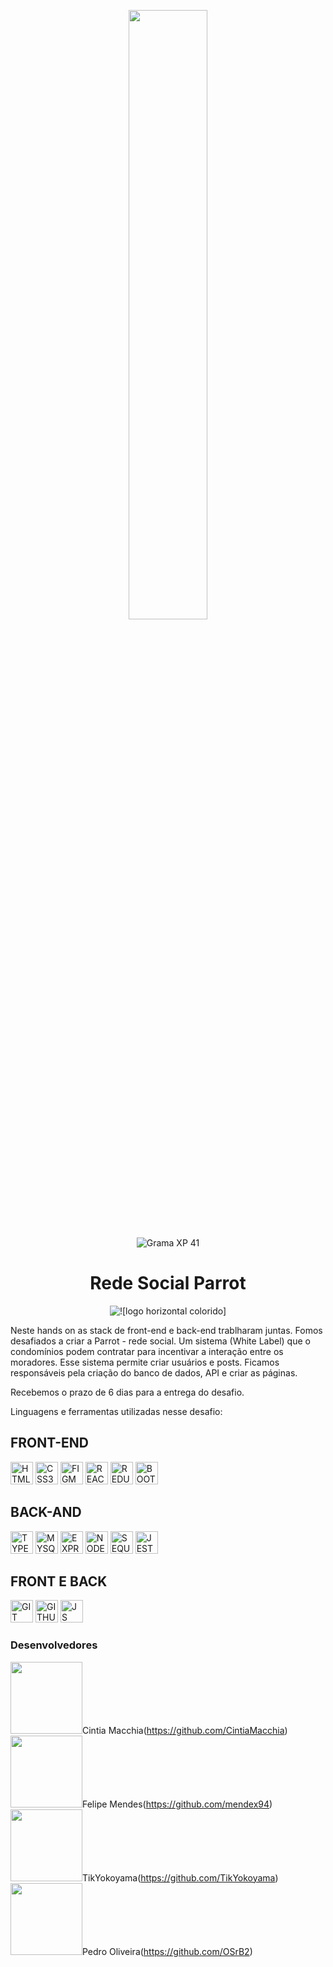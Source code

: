 <p align="center">
  <img src="https://user-images.githubusercontent.com/90655270/161388302-145d58d6-723a-4dc1-97e7-80133dfa4c3a.png" width="50%">
</p>

<p align="center">
  <img alt="Grama XP 41" src="https://img.shields.io/static/v1?label=XP&message=41&color=success&labelColor=grey">

<h1 align="center"> Rede Social Parrot </h1>

<p align= "center">
<img alt="![logo horizontal colorido]" src="https://user-images.githubusercontent.com/89550095/174305655-8bb06de2-a132-4c5e-8146-18a7e062cf8e.png">

Neste hands on as stack de front-end e back-end trablharam juntas. Fomos desafiados a criar a Parrot - rede social. Um sistema (White Label) que o condomínios
podem contratar para incentivar a interação entre os moradores. Esse sistema permite criar usuários e posts. 
Ficamos responsáveis pela criação do banco de dados, API e criar as páginas.
 
Recebemos o prazo de 6 dias para a entrega do desafio.

Linguagens e ferramentas utilizadas nesse desafio:
  <div>
    <h2>FRONT-END</h2>
    <img src="https://cdn.jsdelivr.net/gh/devicons/devicon/icons/html5/html5-original.svg" alt="HTML5" width="36" height="36" />
   <img src="https://cdn.jsdelivr.net/gh/devicons/devicon/icons/css3/css3-original.svg"  alt="CSS3" width="36" height="36"/>
    <img src="https://cdn.jsdelivr.net/gh/devicons/devicon/icons/figma/figma-original.svg" alt="FIGMA" width="36" height="36"/>
       <img src="https://cdn.jsdelivr.net/gh/devicons/devicon/icons/react/react-original.svg" alt="REACT" width="36" height="36" />
            <img src="https://cdn.jsdelivr.net/gh/devicons/devicon/icons/redux/redux-original.svg" alt="REDUX" width="36" height="36"  />
       <img src="https://cdn.jsdelivr.net/gh/devicons/devicon/icons/bootstrap/bootstrap-original.svg" alt="BOOTSTRAP" width="36" height="36"  />
    <h2>BACK-AND</h2>
  <img src="https://cdn.jsdelivr.net/gh/devicons/devicon/icons/typescript/typescript-original.svg" alt="TYPESCRIPT" width="36" height="36"/>
    <img src="https://cdn.jsdelivr.net/gh/devicons/devicon/icons/mysql/mysql-original.svg" alt="MYSQL" width="36" height="36"/>
<img src="https://cdn.jsdelivr.net/gh/devicons/devicon/icons/express/express-original.svg" alt="EXPRESSJS" width="36" height="36" />  
    <img src="https://cdn.jsdelivr.net/gh/devicons/devicon/icons/nodejs/nodejs-original.svg" alt="NODEJS" width="36" height="36"/>
     <img src="https://cdn.jsdelivr.net/gh/devicons/devicon/icons/sequelize/sequelize-original.svg" alt="SEQUELIZE" width="36" height="36"/>
     <img src="https://cdn.jsdelivr.net/gh/devicons/devicon/icons/jest/jest-plain.svg" alt="JEST" width="36" height="36"/>  
    <h2>FRONT E BACK</h2>
     <img src="https://cdn.jsdelivr.net/gh/devicons/devicon/icons/git/git-original.svg" alt="GIT" width="36" height="36" />
    <img src="https://cdn.jsdelivr.net/gh/devicons/devicon/icons/github/github-original.svg" alt="GITHUB" width="36" height="36" />
   <img src="https://cdn.jsdelivr.net/gh/devicons/devicon/icons/javascript/javascript-original.svg" alt="JS" width="36" height="36" />
       </div>

<h3>Desenvolvedores</h3>

 <img src="https://avatars.githubusercontent.com/u/89550095?v=4" width=115>Cintia Macchia(https://github.com/CintiaMacchia)
 <img src="https://avatars.githubusercontent.com/u/59844712?v=4" width=115>Felipe Mendes(https://github.com/mendex94) 
 <img src="https://avatars.githubusercontent.com/u/95004294?v=4" width=115>TikYokoyama(https://github.com/TikYokoyama)
 <img src="https://avatars.githubusercontent.com/u/73663600?v=4" width=115>Pedro Oliveira(https://github.com/OSrB2)
